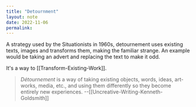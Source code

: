 ```yaml
---
title: "Detournment"
layout: note
date: 2022-11-06
permalink:
---
```


A strategy used by the Situationists in 1960s, detournement uses existing texts, images and transforms them, making the familiar strange. An example would be taking an advert and replacing the text to make it odd. 

It's a way to [[Transform-Existing-Work]].

> *Détournement* is a way of taking existing objects, words, ideas, art-works, media, etc., and using them differently so they become entirely new experiences.
> --[[Uncreative-Writing-Kenneth-Goldsmith]]